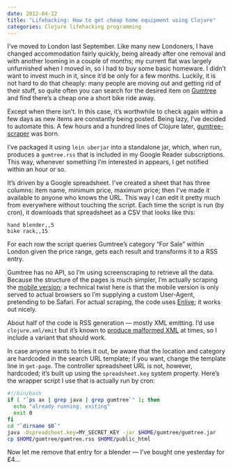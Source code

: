 ```yaml
---
date: 2012-04-12
title: "Lifehacking: How to get cheap home equipment using Clojure"
categories: Clojure lifehacking programming
---
```


I’ve moved to London last September. Like many new Londoners, I have changed accommodation fairly quickly, being already after one removal and with another looming in a couple of months; my current flat was largely unfurnished when I moved in, so I had to buy some basic homeware. I didn’t want to invest much in it, since it’d be only for a few months. Luckily, it is not hard to do that cheaply: many people are moving out and getting rid of their stuff, so quite often you can search for the desired item on [Gumtree][1] and find there’s a cheap one a short bike ride away.

Except when there isn’t. In this case, it’s worthwhile to check again within a few days as new items are constantly being posted. Being lazy, I’ve decided to automate this. A few hours and a hundred lines of Clojure later, [gumtree-scraper][2] was born.

I’ve packaged it using `lein uberjar` into a standalone jar, which, when run, produces a `gumtree.rss` that is included in my Google Reader subscriptions. This way, whenever something I’m interested in appears, I get notified within an hour or so.

It’s driven by a Google spreadsheet. I’ve created a sheet that has three columns: item name, minimum price, maximum price; then I’ve made it available to anyone who knows the URL. This way I can edit it pretty much from everywhere without touching the script. Each time the script is run (by cron), it downloads that spreadsheet as a CSV that looks like this:

```
hand blender,,5
bike rack,,15
```

For each row the script queries Gumtree’s category “For Sale” within London given the price range, gets each result and transforms it to a RSS entry.

Gumtree has no API, so I’m using screenscraping to retrieve all the data. Because the structure of the pages is much simpler, I’m actually scraping the [mobile version][3]; a technical twist here is that the mobile version is only served to actual browsers so I’m supplying a custom User-Agent, pretending to be Safari. For actual scraping, the code uses [Enlive][4]; it works out nicely.

About half of the code is RSS generation — mostly XML emitting. I’d use `clojure.xml/emit` but it’s known to [produce malformed XML][5] at times, so I include a variant that should work.

In case anyone wants to tries it out, be aware that the location and category are hardcoded in the search URL template; if you want, change the template line in `get-page`. The controller spreadsheet URL is not, however, hardcoded; it’s built up using the `spreadsheet.key` system property. Here’s the wrapper script I use that is actually run by cron:

```bash
#!/bin/bash
if [ "`ps ax | grep java | grep gumtree`" ]; then
  echo "already running, exiting"
  exit 0
fi
cd "`dirname $0`"
java -Dspreadsheet.key=MY_SECRET_KEY -jar $HOME/gumtree/gumtree.jar
cp $HOME/gumtree/gumtree.rss $HOME/public_html
```

Now let me remove that entry for a blender — I’ve bought one yesterday for £4…

 [1]: http://www.gumtree.com/london
 [2]: https://github.com/nathell/gumtree-scraper
 [3]: http://m.gumtree.com/
 [4]: https://github.com/cgrand/enlive
 [5]: http://clojure-log.n01se.net/date/2012-01-03.html#17:28a
